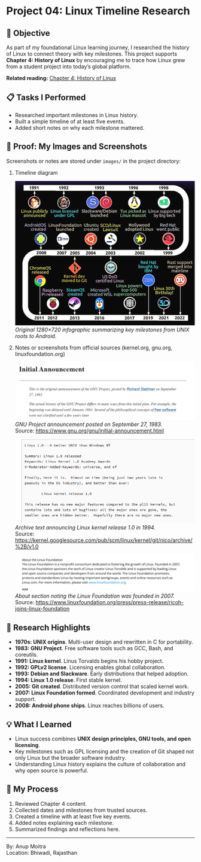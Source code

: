 # Project 04: Linux Timeline Research

## 📝 Objective  

As part of my foundational Linux learning journey, I researched the history of Linux to connect theory with key milestones. This project supports **Chapter 4: History of Linux** by encouraging me to trace how Linux grew from a student project into today’s global platform.  

**Related reading:** [Chapter 4: History of Linux](https://github.com/anup-moitra/foundational-linux-training/blob/main/01-understanding-linux-concepts/04-history-of-linux.md)  

## 📋 Tasks I Performed  

- Researched important milestones in Linux history.  
- Built a simple timeline of at least five events.  
- Added short notes on why each milestone mattered.  

## 📸 Proof: My Images and Screenshots  

Screenshots or notes are stored under `images/` in the project directory:  


1. Timeline diagram  

   ![Linux Timeline](https://github.com/anup-moitra/foundational-linux-training/blob/main/Projects/images/linux-timeline.jpg)  
   *Original 1280×720 infographic summarizing key milestones from UNIX roots to Android.*  


2. Notes or screenshots from official sources (kernel.org, gnu.org, linuxfoundation.org)  


   ![GNU initial announcement](images/gnu-initial-announcement-1983.png)  
   *GNU Project announcement posted on September 27, 1983.*  
   Source: https://www.gnu.org/gnu/initial-announcement.html  


   ![Linux 1.0 release](images/linux-1.0-release-1994.png)  
   *Archive text announcing Linux kernel release 1.0 in 1994.*  
   Source: https://kernel.googlesource.com/pub/scm/linux/kernel/git/nico/archive/%2B/v1.0  


   ![Linux Foundation founded](images/linux-foundation-founded-2007.png)  
   *About section noting the Linux Foundation was founded in 2007.*  
   Source: https://www.linuxfoundation.org/press/press-release/ricoh-joins-linux-foundation  


   <!-- Optional extra -->
   <!-- ![Android first phone](images/android-first-phone-2008.png)  
   *Confirmation of the first Android phone shipping in 2008.*  
   Source: https://blog.google/products/android/  -->  


## 🔗 Research Highlights  

- **1970s: UNIX origins**. Multi-user design and rewritten in C for portability.  
- **1983: GNU Project**. Free software tools such as GCC, Bash, and coreutils.  
- **1991: Linux kernel**. Linus Torvalds begins his hobby project.  
- **1992: GPLv2 license**. Licensing enables global collaboration.  
- **1993: Debian and Slackware**. Early distributions that helped adoption.  
- **1994: Linux 1.0 release**. First stable kernel.  
- **2005: Git created**. Distributed version control that scaled kernel work.  
- **2007: Linux Foundation formed**. Coordinated development and industry support.  
- **2008: Android phone ships**. Linux reaches billions of users.  

## 💡 What I Learned  

- Linux success combines **UNIX design principles, GNU tools, and open licensing**.  
- Key milestones such as GPL licensing and the creation of Git shaped not only Linux but the broader software industry.  
- Understanding Linux history explains the culture of collaboration and why open source is powerful.  

## 📁 My Process  

1. Reviewed Chapter 4 content.  
2. Collected dates and milestones from trusted sources.  
3. Created a timeline with at least five key events.  
4. Added notes explaining each milestone.  
5. Summarized findings and reflections here.  

---  

By: Anup Moitra  
Location: Bhiwadi, Rajasthan
